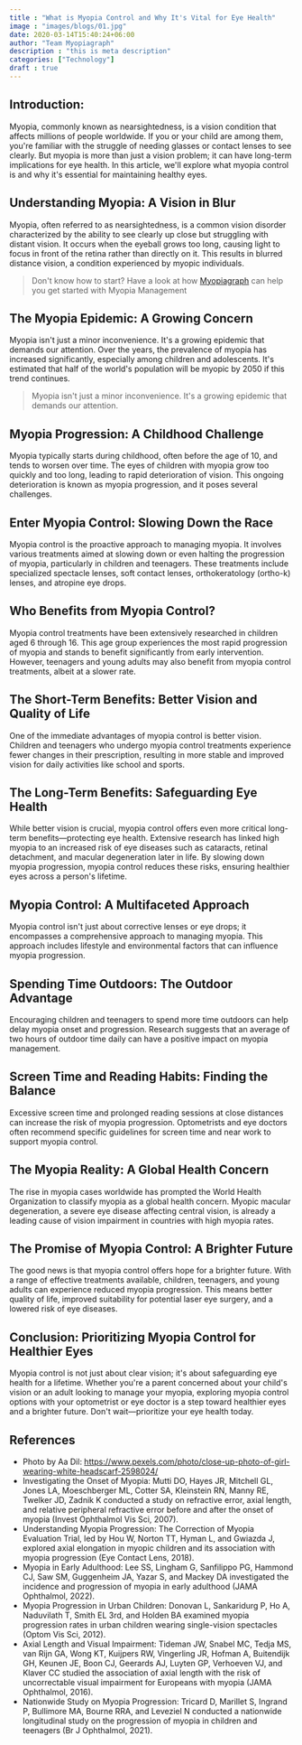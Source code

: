 ```yaml
---
title : "What is Myopia Control and Why It's Vital for Eye Health"
image : "images/blogs/01.jpg"
date: 2020-03-14T15:40:24+06:00
author: "Team Myopiagraph"
description : "this is meta description"
categories: ["Technology"]
draft : true
---
```



## Introduction:

Myopia, commonly known as nearsightedness, is a vision condition that affects millions of people worldwide. If you or your child are among them, you're familiar with the struggle of needing glasses or contact lenses to see clearly. But myopia is more than just a vision problem; it can have long-term implications for eye health. In this article, we'll explore what myopia control is and why it's essential for maintaining healthy eyes.

## Understanding Myopia: A Vision in Blur

Myopia, often referred to as nearsightedness, is a common vision disorder characterized by the ability to see clearly up close but struggling with distant vision. It occurs when the eyeball grows too long, causing light to focus in front of the retina rather than directly on it. This results in blurred distance vision, a condition experienced by myopic individuals.

> Don't know how to start? Have a look at how [Myopiagraph](/) can help you get started with Myopia Management

## The Myopia Epidemic: A Growing Concern

Myopia isn't just a minor inconvenience. It's a growing epidemic that demands our attention. Over the years, the prevalence of myopia has increased significantly, especially among children and adolescents. It's estimated that half of the world's population will be myopic by 2050 if this trend continues.

> Myopia isn't just a minor inconvenience. It's a growing epidemic that demands our attention.

## Myopia Progression: A Childhood Challenge

Myopia typically starts during childhood, often before the age of 10, and tends to worsen over time. The eyes of children with myopia grow too quickly and too long, leading to rapid deterioration of vision. This ongoing deterioration is known as myopia progression, and it poses several challenges.

## Enter Myopia Control: Slowing Down the Race

Myopia control is the proactive approach to managing myopia. It involves various treatments aimed at slowing down or even halting the progression of myopia, particularly in children and teenagers. These treatments include specialized spectacle lenses, soft contact lenses, orthokeratology (ortho-k) lenses, and atropine eye drops.

## Who Benefits from Myopia Control?

Myopia control treatments have been extensively researched in children aged 6 through 16. This age group experiences the most rapid progression of myopia and stands to benefit significantly from early intervention. However, teenagers and young adults may also benefit from myopia control treatments, albeit at a slower rate.

## The Short-Term Benefits: Better Vision and Quality of Life

One of the immediate advantages of myopia control is better vision. Children and teenagers who undergo myopia control treatments experience fewer changes in their prescription, resulting in more stable and improved vision for daily activities like school and sports.

## The Long-Term Benefits: Safeguarding Eye Health

While better vision is crucial, myopia control offers even more critical long-term benefits—protecting eye health. Extensive research has linked high myopia to an increased risk of eye diseases such as cataracts, retinal detachment, and macular degeneration later in life. By slowing down myopia progression, myopia control reduces these risks, ensuring healthier eyes across a person's lifetime.

## Myopia Control: A Multifaceted Approach

Myopia control isn't just about corrective lenses or eye drops; it encompasses a comprehensive approach to managing myopia. This approach includes lifestyle and environmental factors that can influence myopia progression.

## Spending Time Outdoors: The Outdoor Advantage

Encouraging children and teenagers to spend more time outdoors can help delay myopia onset and progression. Research suggests that an average of two hours of outdoor time daily can have a positive impact on myopia management.

## Screen Time and Reading Habits: Finding the Balance

Excessive screen time and prolonged reading sessions at close distances can increase the risk of myopia progression. Optometrists and eye doctors often recommend specific guidelines for screen time and near work to support myopia control.

## The Myopia Reality: A Global Health Concern

The rise in myopia cases worldwide has prompted the World Health Organization to classify myopia as a global health concern. Myopic macular degeneration, a severe eye disease affecting central vision, is already a leading cause of vision impairment in countries with high myopia rates.

## The Promise of Myopia Control: A Brighter Future

The good news is that myopia control offers hope for a brighter future. With a range of effective treatments available, children, teenagers, and young adults can experience reduced myopia progression. This means better quality of life, improved suitability for potential laser eye surgery, and a lowered risk of eye diseases.

## Conclusion: Prioritizing Myopia Control for Healthier Eyes

Myopia control is not just about clear vision; it's about safeguarding eye health for a lifetime. Whether you're a parent concerned about your child's vision or an adult looking to manage your myopia, exploring myopia control options with your optometrist or eye doctor is a step toward healthier eyes and a brighter future. Don't wait—prioritize your eye health today.

## References

- Photo by Aa Dil: https://www.pexels.com/photo/close-up-photo-of-girl-wearing-white-headscarf-2598024/
- Investigating the Onset of Myopia: Mutti DO, Hayes JR, Mitchell GL, Jones LA, Moeschberger ML, Cotter SA, Kleinstein RN, Manny RE, Twelker JD, Zadnik K conducted a study on refractive error, axial length, and relative peripheral refractive error before and after the onset of myopia (Invest Ophthalmol Vis Sci, 2007).
- Understanding Myopia Progression: The Correction of Myopia Evaluation Trial, led by Hou W, Norton TT, Hyman L, and Gwiazda J, explored axial elongation in myopic children and its association with myopia progression (Eye Contact Lens, 2018).
- Myopia in Early Adulthood: Lee SS, Lingham G, Sanfilippo PG, Hammond CJ, Saw SM, Guggenheim JA, Yazar S, and Mackey DA investigated the incidence and progression of myopia in early adulthood (JAMA Ophthalmol, 2022).
- Myopia Progression in Urban Children: Donovan L, Sankaridurg P, Ho A, Naduvilath T, Smith EL 3rd, and Holden BA examined myopia progression rates in urban children wearing single-vision spectacles (Optom Vis Sci, 2012).
- Axial Length and Visual Impairment: Tideman JW, Snabel MC, Tedja MS, van Rijn GA, Wong KT, Kuijpers RW, Vingerling JR, Hofman A, Buitendijk GH, Keunen JE, Boon CJ, Geerards AJ, Luyten GP, Verhoeven VJ, and Klaver CC studied the association of axial length with the risk of uncorrectable visual impairment for Europeans with myopia (JAMA Ophthalmol, 2016).
- Nationwide Study on Myopia Progression: Tricard D, Marillet S, Ingrand P, Bullimore MA, Bourne RRA, and Leveziel N conducted a nationwide longitudinal study on the progression of myopia in children and teenagers (Br J Ophthalmol, 2021).